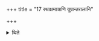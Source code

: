 +++
title = "17 रथाक्षमात्राणि यूपान्तरालानि"

+++

<details><summary>थिते</summary>

रथाक्षमात्राणि यूपान्तरालानि १७
</details>
